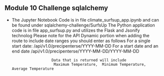 ##  Module 10 Challenge  sqlalchemy
-  The Jupyter Notebook Code is in file climate_surfsup_app.ipynb and can be found under sqlalchemy-challenge/SurfsUp
The Python application code is in file app_surfsup.py and utilizes the Flask and Jsonify technolog
Please note for the API Dynamic portion when adding the route to include date ranges you should enter as follows
                      For a single start date:
                         /api/v1.0/precipenterse/YYYY-MM-DD
                      For a start date and an end date
                         /api/v1.0/precipenterse/YYYY-MM-DD/YYYY-MM-DD
                         
                         Data that is returned will include
                          Maximum Temperature,  Minimum Temperature,  Average Temperature
